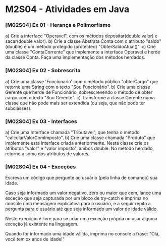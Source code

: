 # M2S04 - Atividades em Java

### [M02S04] Ex 01 - Herança e Polimorfismo

a) Crie a interface "Operavel", com os métodos depositar(double valor) e sacar(double valor).
b) Crie a classe Abstrata Conta com o atributo "saldo" (double) e um método protegido (protected) "ObterSaldoAtual()".
c) Crie uma classe "ContaCorrente" que implemente a interface Operavel e herde da classe Conta. Faça uma implementação dos métodos herdados.

### [M02S04] Ex 02 - Sobrescrita

a) Crie uma classe 'Funcionario' com o método público "obterCargo" que retorne uma String com o texto "Sou Funcionário".
b) Crie uma classe Gerente que herde de Funcionário, sobrescrevendo o método de obter cargo com o texto "Sou Gerente".
c) Transforme a classe Gerente numa classe que não pode mais ser extendida (ou seja, que não pode ter subclasses).

### [M02S04] Ex 03 - Interfaces

a) Crie uma Interface chamada "Tributavel", que tenha o método "calcularValorComImposto".
b) Crie uma classe chamada "Produto" que implemente esta interface criada anteriormente.
Nesta classe crie os atributos "valor" e "valor imposto", ambos double.
No método herdado, retorne a soma dos atributos de valores.

### [M02S04] Ex 04 - Exceções

Escreva um código que pergunte ao usuário (pela linha de comando) sua idade.

Caso seja informado um valor negativo, zero ou maior que cem, lance uma exceção que seja capturada por um bloco de try-catch e imprima no console uma mensagem explicativa para o usuário, e a seguir repita a pergunta para o usuário até que seja informado um valor de idade válido.

Neste exercício é livre para se criar uma exceção própria ou usar alguma exceção já existente na linguagem.

Quando for informado uma idade válida, imprima no console a frase: "Olá, você tem xx anos de idade!"
